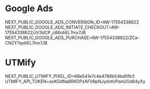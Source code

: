 # Google Ads
NEXT_PUBLIC_GOOGLE_ADS_CONVERSION_ID=AW-17554338622
NEXT_PUBLIC_GOOGLE_ADS_INITIATE_CHECKOUT=AW-17554338622/JV3dCP_c66obEL7mx7JB
NEXT_PUBLIC_GOOGLE_ADS_PURCHASE=AW-17554338622/ZCa-CN2Y7qobEL7mx7JB

# UTMify
NEXT_PUBLIC_UTMIFY_PIXEL_ID=68e541e7c4e4768b54bd0fb3
UTMIFY_API_TOKEN=soKGdNa8RKDPzAF06pNJydotUPanUGd84yXy